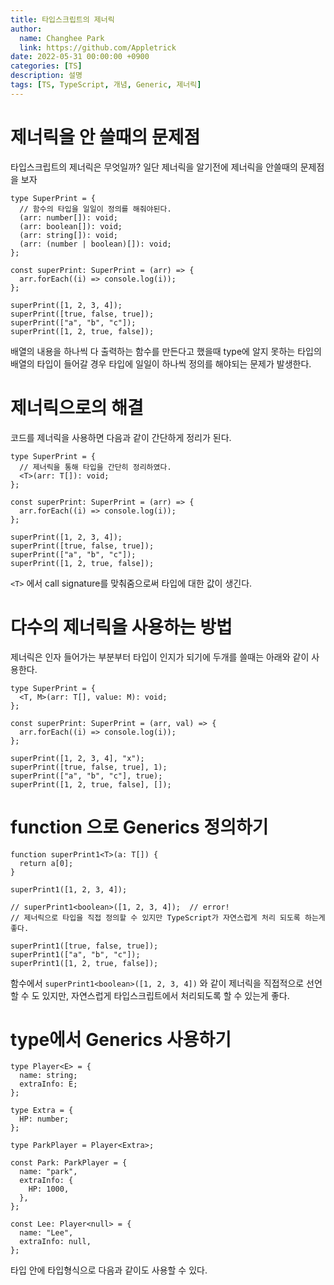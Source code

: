 ```yaml
---
title: 타입스크립트의 제너릭
author:
  name: Changhee Park
  link: https://github.com/Appletrick
date: 2022-05-31 00:00:00 +0900
categories: [TS]
description: 설명
tags: [TS, TypeScript, 개념, Generic, 제너릭]
---
```


# 제너릭을 안 쓸때의 문제점

타입스크립트의 제너릭은 무엇일까? 일단 제너릭을 알기전에 제너릭을 안쓸때의 문제점을 보자

```tsx
type SuperPrint = {
  // 함수의 타입을 일일이 정의를 해줘야된다.
  (arr: number[]): void;
  (arr: boolean[]): void;
  (arr: string[]): void;
  (arr: (number | boolean)[]): void;
};

const superPrint: SuperPrint = (arr) => {
  arr.forEach((i) => console.log(i));
};

superPrint([1, 2, 3, 4]);
superPrint([true, false, true]);
superPrint(["a", "b", "c"]);
superPrint([1, 2, true, false]);
```

배열의 내용을 하나씩 다 출력하는 함수를 만든다고 했을때 type에 알지 못하는 타입의 배열의 타입이 들어갈 경우 타입에 일일이 하나씩 정의를 해야되는 문제가 발생한다.

# 제너릭으로의 해결

코드를 제너릭을 사용하면 다음과 같이 간단하게 정리가 된다.

```tsx
type SuperPrint = {
  // 제너릭을 통해 타입을 간단히 정리하였다.
  <T>(arr: T[]): void;
};

const superPrint: SuperPrint = (arr) => {
  arr.forEach((i) => console.log(i));
};

superPrint([1, 2, 3, 4]);
superPrint([true, false, true]);
superPrint(["a", "b", "c"]);
superPrint([1, 2, true, false]);
```

`<T>` 에서 call signature를 맞춰줌으로써 타입에 대한 값이 생긴다.

# 다수의 제너릭을 사용하는 방법

제너릭은 인자 들어가는 부분부터 타입이 인지가 되기에 두개를 쓸때는 아래와 같이 사용한다.

```tsx
type SuperPrint = {
  <T, M>(arr: T[], value: M): void;
};

const superPrint: SuperPrint = (arr, val) => {
  arr.forEach((i) => console.log(i));
};

superPrint([1, 2, 3, 4], "x");
superPrint([true, false, true], 1);
superPrint(["a", "b", "c"], true);
superPrint([1, 2, true, false], []);
```

# function 으로 Generics 정의하기

```tsx
function superPrint1<T>(a: T[]) {
  return a[0];
}

superPrint1([1, 2, 3, 4]);

// superPrint1<boolean>([1, 2, 3, 4]);  // error!
// 제너릭으로 타입을 직접 정의할 수 있지만 TypeScript가 자연스럽게 처리 되도록 하는게 좋다.

superPrint1([true, false, true]);
superPrint1(["a", "b", "c"]);
superPrint1([1, 2, true, false]);
```

함수에서 `superPrint1<boolean>([1, 2, 3, 4])` 와 같이 제너릭을 직접적으로 선언할 수 도 있지만, 자연스럽게 타입스크립트에서 처리되도록 할 수 있는게 좋다.

# type에서 Generics 사용하기

```tsx
type Player<E> = {
  name: string;
  extraInfo: E;
};

type Extra = {
  HP: number;
};

type ParkPlayer = Player<Extra>;

const Park: ParkPlayer = {
  name: "park",
  extraInfo: {
    HP: 1000,
  },
};

const Lee: Player<null> = {
  name: "Lee",
  extraInfo: null,
};
```

타입 안에 타입형식으로 다음과 같이도 사용할 수 있다.

